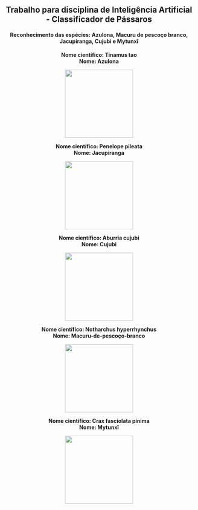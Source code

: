 <h2 align="center">Trabalho para disciplina de Inteligência Artificial - Classificador de Pássaros</h2>
<h4 align="center">Reconhecimento das espécies: Azulona, Macuru de pescoço branco, Jacupiranga, Cujubi e Mytunxî</h4>

<div align="center">
  <p><strong>
    Nome científico: Tinamus tao
    <br>
    Nome: Azulona
  </strong></p>
  <img src = "https://user-images.githubusercontent.com/57272625/153868557-4c08cfbc-a67d-43f1-b205-2fb77550111b.jpg" width="180px"/>
</div>

<div align="center">
  <p><strong>
    Nome científico: Penelope pileata
    <br>
    Nome: Jacupiranga
  </strong></p>
  <img src = "https://user-images.githubusercontent.com/57272625/153868561-aa12ad2b-6254-4fb5-ba0d-432d53de7965.jpg" width="180px"/>
</div>

<div align="center">
  <p><strong>
    Nome científico: Aburria cujubi
    <br>
    Nome: Cujubi
  </strong></p>
  <img src = "https://user-images.githubusercontent.com/57272625/153868560-62043922-c7f4-4cbf-a3e1-0fb680dab6b0.jpg" width="180px"/>
</div>

<div align="center">
  <p><strong>
    Nome científico: Notharchus hyperrhynchus
    <br>
    Nome: Macuru-de-pescoço-branco
  </strong></p>
  <img src = "https://user-images.githubusercontent.com/57272625/153868564-25c7d0c7-4d40-413c-a1e6-3a4848ece761.jpg" width="180px" />
</div>

<div align="center">
  <p><strong>
    Nome científico: Crax fasciolata pinima
    <br>
    Nome: Mytunxî
  </strong></p>
  <img src = "https://user-images.githubusercontent.com/57272625/153868566-70d1fc80-0705-4105-9e05-43c2b6c34277.jpg" width="180px"/>
</div>
